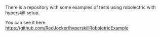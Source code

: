 There is a repository with some examples of tests using robolectric 
with hyperskill setup. 

You can see it here https://github.com/RedJocker/hyperskillRoboletricExample